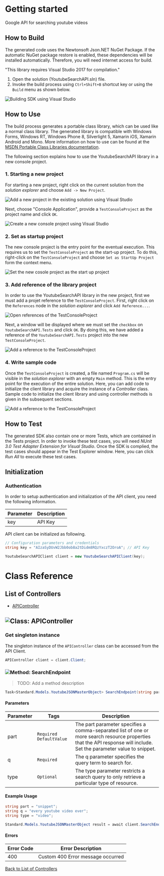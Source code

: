 # Getting started

Google API for searching youtube videos

## How to Build

The generated code uses the Newtonsoft Json.NET NuGet Package. If the automatic NuGet package restore
is enabled, these dependencies will be installed automatically. Therefore,
you will need internet access for build.

"This library requires Visual Studio 2017 for compilation."
1. Open the solution (YoutubeSearchAPI.sln) file.
2. Invoke the build process using `Ctrl+Shift+B` shortcut key or using the `Build` menu as shown below.

![Building SDK using Visual Studio](https://apidocs.io/illustration/cs?step=buildSDK&workspaceFolder=Youtube%20Search%20API-CSharp&workspaceName=YoutubeSearchAPI&projectName=YoutubeSearchAPI.Tests)

## How to Use

The build process generates a portable class library, which can be used like a normal class library. The generated library is compatible with Windows Forms, Windows RT, Windows Phone 8,
Silverlight 5, Xamarin iOS, Xamarin Android and Mono. More information on how to use can be found at the [MSDN Portable Class Libraries documentation](http://msdn.microsoft.com/en-us/library/vstudio/gg597391%28v=vs.100%29.aspx).

The following section explains how to use the YoutubeSearchAPI library in a new console project.

### 1. Starting a new project

For starting a new project, right click on the current solution from the *solution explorer* and choose  ``` Add -> New Project ```.

![Add a new project in the existing solution using Visual Studio](https://apidocs.io/illustration/cs?step=addProject&workspaceFolder=Youtube%20Search%20API-CSharp&workspaceName=YoutubeSearchAPI&projectName=YoutubeSearchAPI.Tests)

Next, choose "Console Application", provide a ``` TestConsoleProject ``` as the project name and click ``` OK ```.

![Create a new console project using Visual Studio](https://apidocs.io/illustration/cs?step=createProject&workspaceFolder=Youtube%20Search%20API-CSharp&workspaceName=YoutubeSearchAPI&projectName=YoutubeSearchAPI.Tests)

### 2. Set as startup project

The new console project is the entry point for the eventual execution. This requires us to set the ``` TestConsoleProject ``` as the start-up project. To do this, right-click on the  ``` TestConsoleProject ``` and choose  ``` Set as StartUp Project ``` form the context menu.

![Set the new cosole project as the start up project](https://apidocs.io/illustration/cs?step=setStartup&workspaceFolder=Youtube%20Search%20API-CSharp&workspaceName=YoutubeSearchAPI&projectName=YoutubeSearchAPI.Tests)

### 3. Add reference of the library project

In order to use the YoutubeSearchAPI library in the new project, first we must add a projet reference to the ``` TestConsoleProject ```. First, right click on the ``` References ``` node in the *solution explorer* and click ``` Add Reference... ```.

![Open references of the TestConsoleProject](https://apidocs.io/illustration/cs?step=addReference&workspaceFolder=Youtube%20Search%20API-CSharp&workspaceName=YoutubeSearchAPI&projectName=YoutubeSearchAPI.Tests)

Next, a window will be displayed where we must set the ``` checkbox ``` on ``` YoutubeSearchAPI.Tests ``` and click ``` OK ```. By doing this, we have added a reference of the ```YoutubeSearchAPI.Tests``` project into the new ``` TestConsoleProject ```.

![Add a reference to the TestConsoleProject](https://apidocs.io/illustration/cs?step=createReference&workspaceFolder=Youtube%20Search%20API-CSharp&workspaceName=YoutubeSearchAPI&projectName=YoutubeSearchAPI.Tests)

### 4. Write sample code

Once the ``` TestConsoleProject ``` is created, a file named ``` Program.cs ``` will be visible in the *solution explorer* with an empty ``` Main ``` method. This is the entry point for the execution of the entire solution.
Here, you can add code to initialize the client library and acquire the instance of a *Controller* class. Sample code to initialize the client library and using controller methods is given in the subsequent sections.

![Add a reference to the TestConsoleProject](https://apidocs.io/illustration/cs?step=addCode&workspaceFolder=Youtube%20Search%20API-CSharp&workspaceName=YoutubeSearchAPI&projectName=YoutubeSearchAPI.Tests)

## How to Test

The generated SDK also contain one or more Tests, which are contained in the Tests project.
In order to invoke these test cases, you will need *NUnit 3.0 Test Adapter Extension for Visual Studio*.
Once the SDK is complied, the test cases should appear in the Test Explorer window.
Here, you can click *Run All* to execute these test cases.

## Initialization

### Authentication
In order to setup authentication and initialization of the API client, you need the following information.

| Parameter | Description |
|-----------|-------------|
| key | API Key |



API client can be initialized as following.

```csharp
// Configuration parameters and credentials
string key = "AIzaSyDUvW2Jbb0ob8a2tDidm8RQzYxczT2OroA"; // API Key

YoutubeSearchAPIClient client = new YoutubeSearchAPIClient(key);
```



# Class Reference

## <a name="list_of_controllers"></a>List of Controllers

* [APIController](#api_controller)

## <a name="api_controller"></a>![Class: ](https://apidocs.io/img/class.png "YoutubeSearchAPI.Tests.Controllers.APIController") APIController

### Get singleton instance

The singleton instance of the ``` APIController ``` class can be accessed from the API Client.

```csharp
APIController client = client.Client;
```

### <a name="search_endpoint"></a>![Method: ](https://apidocs.io/img/method.png "YoutubeSearchAPI.Tests.Controllers.APIController.SearchEndpoint") SearchEndpoint

> TODO: Add a method description


```csharp
Task<Standard.Models.YoutubeJSONMasterObject> SearchEndpoint(string part, string q, string type = null)
```

#### Parameters

| Parameter | Tags | Description |
|-----------|------|-------------|
| part |  ``` Required ```  ``` DefaultValue ```  | The part parameter specifies a comma-separated list of one or more search resource properties that the API response will include. Set the parameter value to snippet. |
| q |  ``` Required ```  | The q parameter specifies the query term to search for. |
| type |  ``` Optional ```  | The type parameter restricts a search query to only retrieve a particular type of resource. |


#### Example Usage

```csharp
string part = "snippet";
string q = "every youtube video ever";
string type = "video";

Standard.Models.YoutubeJSONMasterObject result = await client.SearchEndpoint(part, q, type);

```

#### Errors

| Error Code | Error Description |
|------------|-------------------|
| 400 | Custom 400 Error message occurred |


[Back to List of Controllers](#list_of_controllers)



